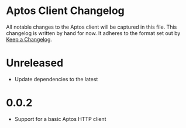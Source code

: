 # Aptos Client Changelog

All notable changes to the Aptos client will be captured in this file. This changelog is written by hand for now. It adheres to the format set out by [Keep a Changelog](https://keepachangelog.com/en/1.0.0/).

# Unreleased
- Update dependencies to the latest

# 0.0.2
- Support for a basic Aptos HTTP client
